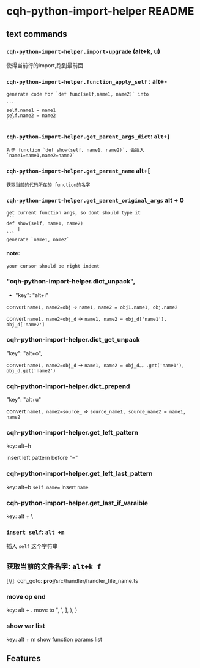 # cqh-python-import-helper README

## text commands

### `cqh-python-import-helper.import-upgrade` (alt+k, u)
使得当前行的import,跑到最前面

<!-- 
### `cqh-python-import-help.select-current-line`:
select the current line from the first non emtpy position to end position
<strong>override `alt +L` key bind</strong> -->

### `cqh-python-import-helper.function_apply_self` : alt+-

    generate code for `def func(self,name1, name2)` into

    ```
    self.name1 = name1
    self.name2 = name2
    ```

### `cqh-python-import-helper.get_parent_args_dict`: `alt+]`

    对于 function `def show(self, name1, name2)`, 会插入 `name1=name1,name2=name2`
   

### `cqh-python-import-helper.get_parent_name` alt+[

    获取当前的代码所在的 function的名字


### `cqh-python-import-helper.get_parent_original_args` alt + 0

    get current function args, so dont should type it
    ```
    def show(self, name1, name2)
        |
    ```
    generate `name1, name2`

#### note:
    your cursor should be right indent

### "cqh-python-import-helper.dict_unpack",
                
- "key": "alt+i"

convert `name1, name2=obj` -> `name1, name2 = obj1.name1, obj.name2`

convert `name1, name2=obj_d` -> `name1, name2 = obj_d['name1'], obj_d['name2']`

###  cqh-python-import-helper.dict_get_unpack
"key": "alt+o",

convert `name1, name2=obj_d` -> `name1, name2 = obj_d。。.get('name1'), obj_d.get('name2')`

### cqh-python-import-helper.dict_prepend
"key": "alt+u"

convert `name1, name2=source_` => `source_name1, source_name2 = name1, name2`

### cqh-python-import-helper.get_left_pattern
key: alt+h

insert left pattern before "="


### cqh-python-import-helper.get_left_last_pattern
key: alt+b
`self.name=` insert `name`


### cqh-python-import-helper.get_last_if_varaible
key: alt + \


### `insert self`: `alt +m`

插入 `self` 这个字符串

## `获取当前的文件名字`: `alt+k f`

[//]: cqh_goto:  __proj__/src/handler/handler_file_name.ts

### move op end
key: alt + .
move to ", ', ], ), }

### show var list
key: alt + m
show function params list





## Features
